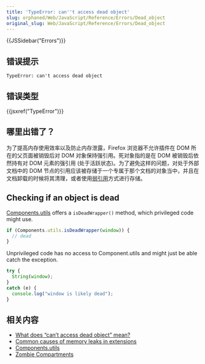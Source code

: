```yaml
---
title: 'TypeError: can''t access dead object'
slug: orphaned/Web/JavaScript/Reference/Errors/Dead_object
original_slug: Web/JavaScript/Reference/Errors/Dead_object
---
```


{{JSSidebar("Errors")}}

## 错误提示

```plain
TypeError: can't access dead object
```

## 错误类型

{{jsxref("TypeError")}}

## 哪里出错了？

为了提高内存使用效率以及防止内存泄露，Firefox 浏览器不允许插件在 DOM 所在的父页面被销毁后对 DOM 对象保持强引用。死对象指的是在 DOM 被销毁后依然持有对 DOM 元素的强引用 (处于活跃状态)。为了避免这样的问题，对处于外部文档中的 DOM 节点的引用应该被存储于一个专属于那个文档的对象当中，并且在文档卸载的时候将其清理，或者使用[弱引用](/zh-CN/docs/Mozilla/Tech/XPCOM/Language_Bindings/Components.utils.getWeakReference)方式进行存储。

## Checking if an object is dead

[Components.utils](/zh-CN/docs/Mozilla/Tech/XPCOM/Language_Bindings/Components.utils) offers a `isDeadWrapper()` method, which privileged code might use.

```js
if (Components.utils.isDeadWrapper(window)) {
  // dead
}
```

Unprivileged code has no access to Component.utils and might just be able catch the exception.

```js
try {
  String(window);
}
catch (e) {
  console.log("window is likely dead");
}
```

## 相关内容

- [What does “can’t access dead object” mean?](https://blog.mozilla.org/addons/2012/09/12/what-does-cant-access-dead-object-mean/)
- [Common causes of memory leaks in extensions](/zh-CN/docs/Extensions/Common_causes_of_memory_leaks_in_extensions)
- [Components.utils](/zh-CN/docs/Mozilla/Tech/XPCOM/Language_Bindings/Components.utils)
- [Zombie Compartments](/zh-CN/docs/Mozilla/Zombie_compartments)
